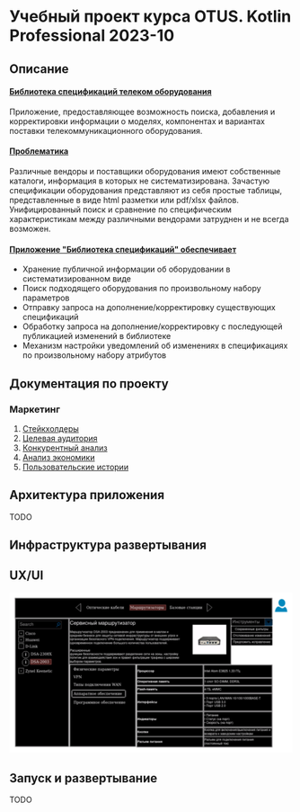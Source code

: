 # Учебный проект курса OTUS. Kotlin Professional 2023-10

## Описание

#### <u>Библиотека спецификаций телеком оборудования</u>

Приложение, предоставляющее возможность поиска, добавления и корректировки информации о моделях, компонентах и
вариантах поставки телекоммуникационного оборудования.

#### <u>Проблематика</u>

Различные вендоры и поставщики оборудования имеют собственные каталоги, информация в которых не систематизирована.
Зачастую спецификации оборудования представляют из себя простые таблицы, представленные в виде html разметки или
pdf/xlsx файлов. Унифицированный поиск и сравнение по специфическим характеристикам между различными вендорами затруднен
и не всегда возможен.

#### <u>Приложение "Библиотека спецификаций" обеспечивает</u>

* Хранение публичной информации об оборудовании в систематизированном виде
* Поиск подходящего оборудования по произвольному набору параметров
* Отправку запроса на дополнение/корректировку существующих спецификаций
* Обработку запроса на дополнение/корректировку с последующей публикацией изменений в библиотеке
* Механизм настройки уведомлений об изменениях в спецификациях по произвольному набору атрибутов

## Документация по проекту
### Маркетинг
1. [Стейкхолдеры](docs/marketing/01-stakeholders.md)
2. [Целевая аудитория](docs/marketing/02-target-audience.md)
3. [Конкурентный анализ](docs/marketing/03-concurrency.md)
4. [Анализ экономики](docs/marketing/04-economy.md)
5. [Пользовательские истории](docs/marketing/05-user-stories.md)

## Архитектура приложения
TODO

## Инфраструктура развертывания


## UX/UI
<img src="docs/img/speclib-ui.png" alt="speclib ui" />

## Запуск и развертывание
TODO

